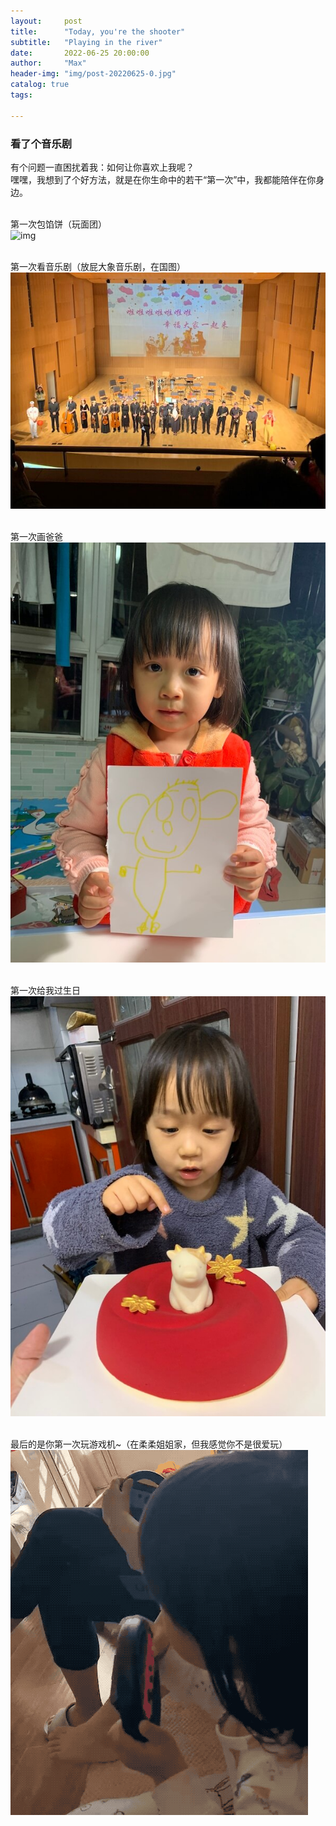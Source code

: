 ```yaml
---
layout:     post
title:      "Today, you're the shooter"
subtitle:   "Playing in the river"
date:       2022-06-25 20:00:00
author:     "Max"
header-img: "img/post-20220625-0.jpg"
catalog: true
tags:

---
```


> 

<h3>看了个音乐剧</h3> 
有个问题一直困扰着我：如何让你喜欢上我呢？
<br>嘿嘿，我想到了个好方法，就是在你生命中的若干“第一次”中，我都能陪伴在你身边。


<br>第一次包馅饼（玩面团）
<br>
![img](/img/post-20220625-1)

<br>第一次看音乐剧（放屁大象音乐剧，在国图）
<br>
![img](/img/post-20210128-2.JPG)

<br>第一次画爸爸
<br>
![img](/img/post-20210128-3.JPG)

<br>第一次给我过生日
<br>
![img](/img/post-20210128-4.JPG)

<br>最后的是你第一次玩游戏机~（在柔柔姐姐家，但我感觉你不是很爱玩）
<br>
![gif](/img/post-20210128-5.gif)

